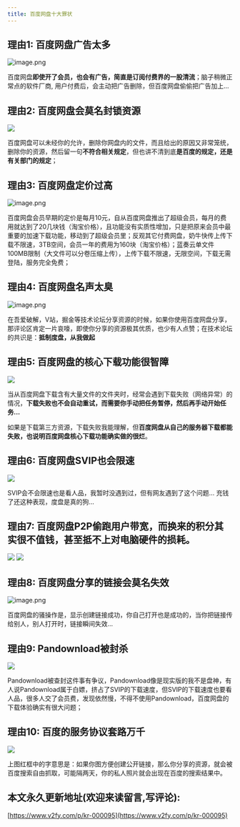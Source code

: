 ```yaml
---
title: 百度网盘十大罪状
---
```




## 理由1: 百度网盘广告太多

![image.png](https://www.v2fy.com/asset/0i/jikemiji/jikemiji-md/kr-000095.assets/1240-20200812193708688.png)


百度网盘**即使开了会员，也会有广告，简直是订阅付费界的一股清流**；脑子稍微正常点的软件厂商, 用户付费后，会主动把广告删除，但百度网盘偷偷把广告加上...


## 理由2: 百度网盘会莫名封锁资源

![](https://www.v2fy.com/asset/0i/jikemiji/jikemiji-md/kr-000095.assets/1240-20200812193709172.png)


百度网盘可以未经你的允许，删除你网盘内的文件，而且给出的原因又非常笼统，删除你的资源，然后留一句**不符合相关规定**，但也讲不清到底**是百度的规定，还是有关部门的规定**；


## 理由3: 百度网盘定价过高

![image.png](https://www.v2fy.com/asset/0i/jikemiji/jikemiji-md/kr-000095.assets/1240-20200812193708837.png)


百度网盘会员早期的定价是每月10元，自从百度网盘推出了超级会员，每月的费用就达到了20几块钱（淘宝价格），且功能没有实质性增加，只是把原来会员中最重要的加速下载功能，移动到了超级会员里；反观其它付费网盘，奶牛快传上传下载不限速，3TB空间，会员一年的费用为160块（淘宝价格）；蓝奏云单文件100MB限制（大文件可以分卷压缩上传），上传下载不限速，无限空间，下载无需登陆，服务完全免费；


## 理由4: 百度网盘名声太臭

![image.png](https://www.v2fy.com/asset/0i/jikemiji/jikemiji-md/kr-000095.assets/1240-20200812193708826.png)


在吾爱破解，V站，掘金等技术论坛分享资源的时候，如果你使用百度网盘分享，那评论区肯定一片哀嚎，即使你分享的资源极其优质，也少有人点赞；在技术论坛的共识是：**抵制度盘，从我做起**



## 理由5: 百度网盘的核心下载功能很智障

![](https://www.v2fy.com/asset/0i/jikemiji/jikemiji-md/kr-000095.assets/1240-20200812193708831.png)



当从百度网盘下载含有大量文件的文件夹时，经常会遇到下载失败（网络异常）的情况，**下载失败也不会自动重试，而需要你手动把任务暂停，然后再手动开始任务...**

如果是下载第三方资源，下载失败我能理解，但**百度网盘从自己的服务器下载都能失败，也说明百度网盘核心下载功能确实做的很烂**。


## 理由6: 百度网盘SVIP也会限速



![](https://www.v2fy.com/asset/0i/jikemiji/jikemiji-md/kr-000095.assets/1240-20200812193708859.png)

SVIP会不会限速也是看人品，我暂时没遇到过，但有网友遇到了这个问题... 充钱了还这种表现，度盘是真的狗...

## 理由7: 百度网盘P2P偷跑用户带宽，而换来的积分其实很不值钱，甚至抵不上对电脑硬件的损耗。

![](https://www.v2fy.com/asset/0i/jikemiji/jikemiji-md/kr-000095.assets/1240-20200812193708702.png)
![](https://www.v2fy.com/asset/0i/jikemiji/jikemiji-md/kr-000095.assets/1240-20200812193708759.png)



## 理由8: 百度网盘分享的链接会莫名失效

![image.png](https://www.v2fy.com/asset/0i/jikemiji/jikemiji-md/kr-000095.assets/1240-20200812193708863.png)

百度网盘的骚操作是，显示创建链接成功，你自己打开也是成功的，当你把链接传给别人，别人打开时，链接瞬间失效...


## 理由9: Pandownload被封杀

![](https://www.v2fy.com/asset/0i/jikemiji/jikemiji-md/kr-000095.assets/1240-20200812193708849.png)



Pandownload被查封这件事有争议，Pandownload像是现实版的我不是盘神，有人说Pandownload属于白嫖，挤占了SVIP的下载速度，但SVIP的下载速度也要看人品，很多人交了会员费，发现依然慢，不得不使用Pandownload，百度网盘的下载体验确实有很大问题；



## 理由10:  百度的服务协议套路万千

![](https://www.v2fy.com/asset/0i/jikemiji/jikemiji-md/kr-000095.assets/1240-20200812193708810.png)

上图红框中的字意思是：如果你图方便创建公开链接，那么你分享的资源，就会被百度搜索自由抓取，可能隔两天，你的私人照片就会出现在百度的搜索结果中。


## 本文永久更新地址(欢迎来读留言,写评论):

[https://www.v2fy.com/p/kr-000095](https://www.v2fy.com/p/kr-000095)
